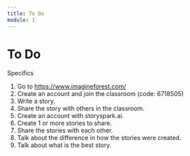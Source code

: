 ```yaml
---
title: To Do
module: 1
---
```


# To Do

<!-- rebuild video -->


<!-- make the kahoot a challenge -->
Specifics

1. Go to https://www.imagineforest.com/
2. Create an account and join the classroom (code: 6718505)
3. Write a story.
4. Share the story with others in the classroom.
5. Create an account with storyspark.ai.
6. Create 1 or more stories to share.
7. Share the stories with each other.
8. Talk about the difference in how the stories were created.
9. Talk about what is the best story.